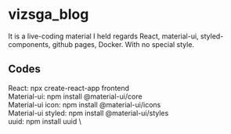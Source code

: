 # vizsga_blog

It is a live-coding material I held regards React, material-ui, styled-components, github pages, Docker. With no special style.

## Codes
React: npx create-react-app frontend \
Material-ui: npm install @material-ui/core \
Material-ui icon: npm install @material-ui/icons \
Material-ui styled: npm install @material-ui/styles \
uuid: npm install uuid \
